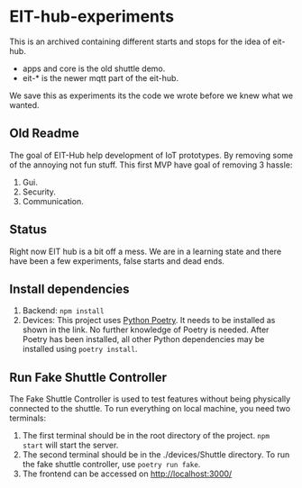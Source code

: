 # EIT-hub-experiments

This is an archived containing different starts and stops for the idea of eit-hub.

* apps and core is the old shuttle demo.
* eit-* is the newer mqtt part of the eit-hub.

We save this as experiments its the code we wrote before we knew what we wanted.


## Old Readme

The goal of EIT-Hub help development of IoT prototypes. By removing some of the annoying not fun stuff. This first MVP have goal of removing 3 hassle: 

1. Gui.
2. Security. 
3. Communication.

## Status

Right now EIT hub is a bit off a mess. We are in a learning state and there have been a few experiments, false starts and dead ends. 

## Install dependencies

1. Backend: `npm install`
2. Devices: This project uses [Python Poetry](https://python-poetry.org/docs/#installation). It needs to be installed as shown in the link. No further knowledge of Poetry is needed. After Poetry has been installed, all other Python dependencies may be installed using `poetry install`.

## Run Fake Shuttle Controller

The Fake Shuttle Controller is used to test features without being physically connected to the shuttle.
To run everything on local machine, you need two terminals:

1. The first terminal should be in the root directory of the project. `npm start` will start the server.
2. The second terminal should be in the ./devices/Shuttle directory. To run the fake shuttle controller, use `poetry run fake`.
3. The frontend can be accessed on <http://localhost:3000/>
